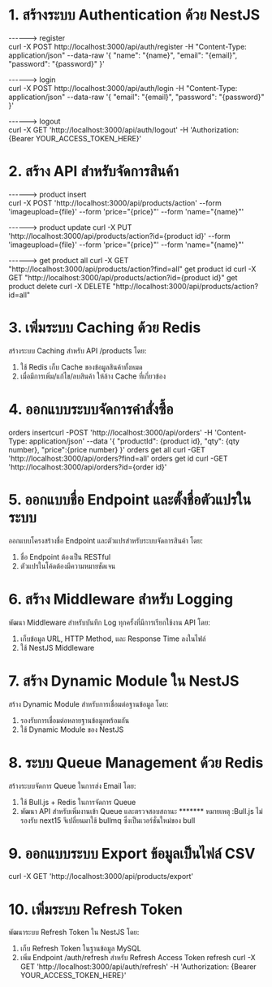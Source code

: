 # 1. สร้างระบบ Authentication ด้วย NestJS
------> register <br>
curl -X POST http://localhost:3000/api/auth/register
-H "Content-Type: application/json"
--data-raw '{ "name": "{name}", "email": "{email}", "password": "{password}" }'

------> login <br>
curl -X POST http://localhost:3000/api/auth/login
-H "Content-Type: application/json"
--data-raw '{ "email": "{email}", "password": "{password}" }'

------> logout <br>
curl -X GET 'http://localhost:3000/api/auth/logout'
-H 'Authorization: {Bearer YOUR_ACCESS_TOKEN_HERE}'


# 2. สร้าง API สำหรับจัดการสินค้า
------> product insert <br>
curl -X POST 'http://localhost:3000/api/products/action'
--form 'imageupload={file}'
--form 'price="{price}"'
--form 'name="{name}"'

------> product update
curl -X PUT 'http://localhost:3000/api/products/action?id={product id}'
--form 'imageupload={file}'
--form 'price="{price}"'
--form 'name="{name}"'

------> get product all
curl -X GET "http://localhost:3000/api/products/action?find=all"
get product id
curl -X GET "http://localhost:3000/api/products/action?id={product id}"
get product delete
curl -X DELETE "http://localhost:3000/api/products/action?id=all"


# 3. เพิ่มระบบ Caching ด้วย Redis
สร้างระบบ Caching สำหรับ API /products โดย:
1. ใช้ Redis เก็บ Cache ของข้อมูลสินค้าทั้งหมด
2. เมื่อมีการเพิ่ม/แก้ไข/ลบสินค้า ให้ล้าง Cache ที่เกี่ยวข้อง


# 4. ออกแบบระบบจัดการคำสั่งซื้อ
orders insertcurl -POST 'http://localhost:3000/api/orders'
-H 'Content-Type: application/json'
--data '{ "productId": {product id}, "qty": {qty number}, "price":{price number} }'
orders get all
curl -GET 'http://localhost:3000/api/orders?find=all'
orders get id
curl -GET 'http://localhost:3000/api/orders?id={order id}'


# 5. ออกแบบชื่อ Endpoint และตั้งชื่อตัวแปรในระบบ
ออกแบบโครงสร้างชื่อ Endpoint และตัวแปรสำหรับระบบจัดการสินค้า โดย:
1. ชื่อ Endpoint ต้องเป็น RESTful
2. ตัวแปรในโค้ดต้องมีความหมายชัดเจน


# 6. สร้าง Middleware สำหรับ Logging
พัฒนา Middleware สำหรับบันทึก Log ทุกครั้งที่มีการเรียกใช้งาน API โดย:
1. เก็บข้อมูล URL, HTTP Method, และ Response Time ลงในไฟล์
2. ใช้ NestJS Middleware


# 7. สร้าง Dynamic Module ใน NestJS
สร้าง Dynamic Module สำหรับการเชื่อมต่อฐานข้อมูล โดย:
1. รองรับการเชื่อมต่อหลายฐานข้อมูลพร้อมกัน
2. ใช้ Dynamic Module ของ NestJS

# 8. ระบบ Queue Management ด้วย Redis
สร้างระบบจัดการ Queue ในการส่ง Email โดย:
1. ใช้ Bull.js + Redis ในการจัดการ Queue
2. พัฒนา API สำหรับเพิ่มงานเข้า Queue และตรวจสอบสถานะ
******* หมายเหตุ :Bull.js ไม่รองรับ next15 จึเปลี่ยนมาใช้ bullmq ซึ่งเป็นเวอร์ชั่นใหม่ของ bull

# 9. ออกแบบระบบ Export ข้อมูลเป็นไฟล์ CSV
curl -X GET 'http://localhost:3000/api/products/export'

# 10. เพิ่มระบบ Refresh Token
พัฒนาระบบ Refresh Token ใน NestJS โดย:
1. เก็บ Refresh Token ในฐานข้อมูล MySQL
2. เพิ่ม Endpoint /auth/refresh สำหรับ Refresh Access Token
refresh
curl -X GET 'http://localhost:3000/api/auth/refresh'
-H 'Authorization: {Bearer YOUR_ACCESS_TOKEN_HERE}'
